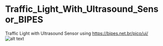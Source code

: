 # Traffic_Light_With_Ultrasound_Sensor_BIPES
Traffic Light with Ultrasound Sensor using https://bipes.net.br/pico/ui/
![alt text](https://github.com/[username]/[reponame]/blob/[branch]/res/pageTitle.webp?raw=true)
